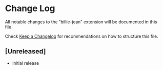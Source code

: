 # Change Log

All notable changes to the "billie-jean" extension will be documented in this file.

Check [Keep a Changelog](http://keepachangelog.com/) for recommendations on how to structure this file.

## [Unreleased]

- Initial release
